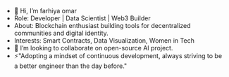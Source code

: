 - 👋 Hi, I’m farhiya omar
- Role: Developer | Data Scientist | Web3 Builder
- About: Blockchain enthusiast building tools for decentralized communities and digital identity.
- Interests: Smart Contracts, Data Visualization, Women in Tech
- 💞️ I’m looking to collaborate on open-source AI project.
- ⚡"Adopting a mindset of continuous development, always striving to be a better engineer than the day before."


  

<!---
fOmar24/fOmar24 is a ✨ special ✨ repository because its `README.md` (this file) appears on your GitHub profile.
You can click the Preview link to take a look at your changes.
--->
